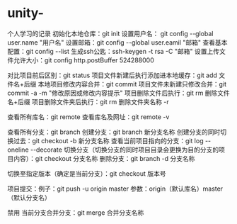 # unity-
个人学习的记录
初始化本地仓库：git init
设置用户名： git config --global user.name  "用户名"
设置邮箱：git config --global user.eamil "邮箱"
查看基本配置：git config --list
生成ssh公匙：ssh-keygen -t rsa -C "邮箱"
设置上传文件允许大小：git config http.postBuffer 524288000


对比项目前后区别：git status
项目文件新建后执行添加进本地缓存：git add 文件名+后缀
本地项目修改内容合并：git commit
项目文件未新建只修改合并：git commit -a -m "修改原因或修改内容提示"
项目删除文件后执行：git rm 删除文件名+后缀
项目删除文件夹后执行：git rm 删除文件夹名称 -r

查看所有库名：git remote
查看库名及网址：git remote -v

查看所有分支：git branch
创建分支：git branch 新分支名称
创建分支的同时切换过去：git checkout -b 新分支名称
查看当前项目指向的分支：git log --oneline --decorate
切换分支（切换分支的同时项目目录会更换为目的分支的项目内容）：git checkout 分支名称
删除分支：git branch -d 分支名称

切换至指定版本（确定是当前分支）：git checkout 版本号


项目提交：例子：git push -u origin master   参数：origin（默认库名）master（默认分支名）

禁用 当前分支合并分支：git merge 合并分支名称
